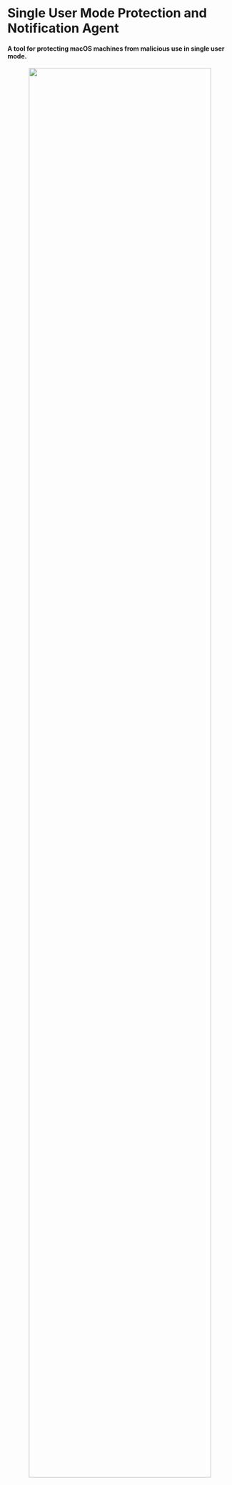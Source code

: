 # Single User Mode Protection and Notification Agent
#### A tool for protecting macOS machines from malicious use in single user mode.

<p align="center">
<img src="http://i.imgur.com/BepXsVt.jpg" width="90%"></img>
</p>
